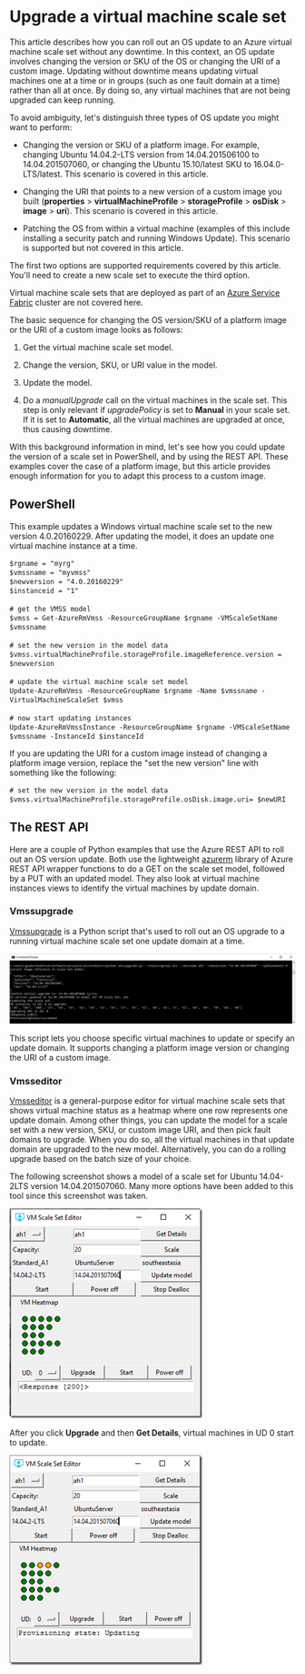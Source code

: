<properties
	pageTitle="Deploy an app on virtual machine scale sets| Azure"
	description="Deploy an app on virtual machine scale sets"
	services="virtual-machine-scale-sets"
	documentationCenter=""
	authors="gbowerman"
	manager="timlt"
	editor=""
	tags="azure-resource-manager"/>

<tags
	ms.service="virtual-machine-scale-sets"
	ms.workload="na"
	ms.tgt_pltfrm="na"
	ms.devlang="na"
	ms.topic="article"
	ms.date="09/13/2016"
	wacn.date=""
	ms.author="guybo"/>


# Upgrade a virtual machine scale set

This article describes how you can roll out an OS update to an Azure virtual machine scale set without any downtime. In this context, an OS update involves changing the version or SKU of the OS or changing the URI of a custom image. Updating without downtime means updating virtual machines one at a time or in groups (such as one fault domain at a time) rather than all at once. By doing so, any virtual machines that are not being upgraded can keep running.

To avoid ambiguity, let's distinguish three types of OS update you might want to perform:

- Changing the version or SKU of a platform image. For example, changing Ubuntu 14.04.2-LTS version from 14.04.201506100 to 14.04.201507060, or changing the Ubuntu 15.10/latest SKU to 16.04.0-LTS/latest. This scenario is covered in this article.

- Changing the URI that points to a new version of a custom image you built (**properties** > **virtualMachineProfile** > **storageProfile** > **osDisk** > **image** > **uri**). This scenario is covered in this article.

- Patching the OS from within a virtual machine (examples of this include installing a security patch and running Windows Update). This scenario is supported but not covered in this article.

The first two options are supported requirements covered by this article. You'll need to create a new scale set to execute the third option.

Virtual machine scale sets that are deployed as part of an [Azure Service Fabric](/home/features/service-fabric/) cluster are not covered here.

The basic sequence for changing the OS version/SKU of a platform image or the URI of a custom image looks as follows:

1. Get the virtual machine scale set model.

2. Change the version, SKU, or URI value in the model.

3. Update the model.

4. Do a *manualUpgrade* call on the virtual machines in the scale set. This step is only relevant if *upgradePolicy* is set to **Manual** in your scale set. If it is set to **Automatic**, all the virtual machines are upgraded at once, thus causing downtime.


With this background information in mind, let's see how you could update the version of a scale set in PowerShell, and by using the REST API. These examples cover the case of a platform image, but this article provides enough information for you to adapt this process to a custom image.

## PowerShell ##

This example updates a Windows virtual machine scale set to the new version 4.0.20160229. After updating the model, it does an update one virtual machine instance at a time.

	$rgname = "myrg"
	$vmssname = "myvmss"
	$newversion = "4.0.20160229"
	$instanceid = "1"

	# get the VMSS model
	$vmss = Get-AzureRmVmss -ResourceGroupName $rgname -VMScaleSetName $vmssname

	# set the new version in the model data
	$vmss.virtualMachineProfile.storageProfile.imageReference.version = $newversion

	# update the virtual machine scale set model
	Update-AzureRmVmss -ResourceGroupName $rgname -Name $vmssname -VirtualMachineScaleSet $vmss

	# now start updating instances
	Update-AzureRmVmssInstance -ResourceGroupName $rgname -VMScaleSetName $vmssname -InstanceId $instanceId

If you are updating the URI for a custom image instead of changing a platform image version, replace the "set the new version" line with something like the following:

	# set the new version in the model data
	$vmss.virtualMachineProfile.storageProfile.osDisk.image.uri= $newURI

## The REST API

Here are a couple of Python examples that use the Azure REST API to roll out an OS version update. Both use the lightweight [azurerm](https://pypi.python.org/pypi/azurerm) library of Azure REST API wrapper functions to do a GET on the scale set model, followed by a PUT with an updated model. They also look at virtual machine instances views to identify the virtual machines by update domain.

### Vmssupgrade

 [Vmssupgrade](https://github.com/gbowerman/vmsstools) is a Python script that's used to roll out an OS upgrade to a running virtual machine scale set one update domain at a time.

![Vmssupgrade script for choosing virtual machines or an update domain](./media/virtual-machine-scale-sets-upgrade-scale-set/vmssupgrade-screenshot.png)

This script lets you choose specific virtual machines to update or specify an update domain. It supports changing a platform image version or changing the URI of a custom image.

### Vmsseditor

[Vmsseditor](https://github.com/gbowerman/vmssdashboard) is a general-purpose editor for virtual machine scale sets that shows virtual machine status as a heatmap where one row represents one update domain. Among other things, you can update the model for a scale set with a new version, SKU, or custom image URI, and then pick fault domains to upgrade. When you do so, all the virtual machines in that update domain are upgraded to the new model. Alternatively, you can do a rolling upgrade based on the batch size of your choice.  

The following screenshot shows a model of a scale set for Ubuntu 14.04-2LTS version 14.04.201507060. Many more options have been added to this tool since this screenshot was taken.

![Vmsseditor model of a scale set for Ubuntu 14.04-2LTS](./media/virtual-machine-scale-sets-upgrade-scale-set/vmssEditor1.png)

After you click **Upgrade** and then **Get Details**, virtual machines in UD 0 start to update.

![Vmsseditor showing update in progress](./media/virtual-machine-scale-sets-upgrade-scale-set/vmssEditor2.png)
